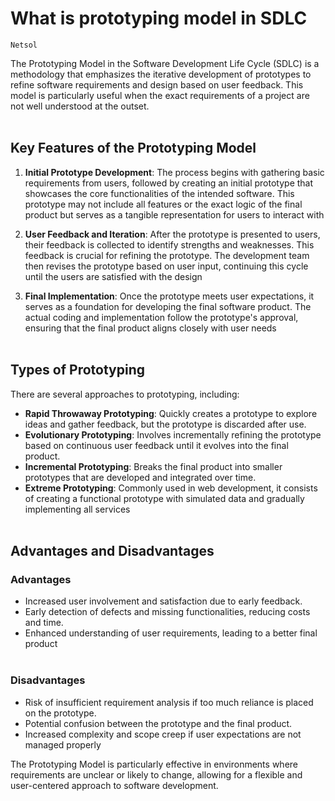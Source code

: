 # What is prototyping model in SDLC
`Netsol`

The Prototyping Model in the Software Development Life Cycle (SDLC) is a methodology that emphasizes the iterative development of prototypes to refine software requirements and design based on user feedback. This model is particularly useful when the exact requirements of a project are not well understood at the outset.
<br><br>

## Key Features of the Prototyping Model

1. **Initial Prototype Development**: The process begins with gathering basic requirements from users, followed by creating an initial prototype that showcases the core functionalities of the intended software. This prototype may not include all features or the exact logic of the final product but serves as a tangible representation for users to interact with

2. **User Feedback and Iteration**: After the prototype is presented to users, their feedback is collected to identify strengths and weaknesses. This feedback is crucial for refining the prototype. The development team then revises the prototype based on user input, continuing this cycle until the users are satisfied with the design

3. **Final Implementation**: Once the prototype meets user expectations, it serves as a foundation for developing the final software product. The actual coding and implementation follow the prototype's approval, ensuring that the final product aligns closely with user needs
<br><br>

## Types of Prototyping
There are several approaches to prototyping, including:
- **Rapid Throwaway Prototyping**: Quickly creates a prototype to explore ideas and gather feedback, but the prototype is discarded after use.
- **Evolutionary Prototyping**: Involves incrementally refining the prototype based on continuous user feedback until it evolves into the final product.
- **Incremental Prototyping**: Breaks the final product into smaller prototypes that are developed and integrated over time.
- **Extreme Prototyping**: Commonly used in web development, it consists of creating a functional prototype with simulated data and gradually implementing all services
<br><br>

## Advantages and Disadvantages
### Advantages
- Increased user involvement and satisfaction due to early feedback.
- Early detection of defects and missing functionalities, reducing costs and time.
- Enhanced understanding of user requirements, leading to a better final product
<br><br>

### Disadvantages
- Risk of insufficient requirement analysis if too much reliance is placed on the prototype.
- Potential confusion between the prototype and the final product.
- Increased complexity and scope creep if user expectations are not managed properly

The Prototyping Model is particularly effective in environments where requirements are unclear or likely to change, allowing for a flexible and user-centered approach to software development.